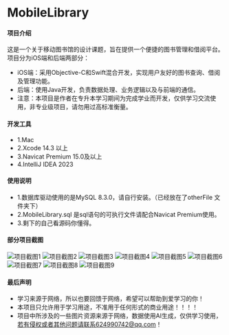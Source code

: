 # MobileLibrary

#### 项目介绍
这是一个关于移动图书馆的设计课题，旨在提供一个便捷的图书管理和借阅平台。项目分为iOS端和后端两部分：
 - iOS端：采用Objective-C和Swift混合开发，实现用户友好的图书查询、借阅及管理功能。
 - 后端：使用Java开发，负责数据处理、业务逻辑以及与前端的通信。
 - 注意：本项目是作者在专升本学习期间为完成学业而开发，仅供学习交流使用，非专业级项目，请勿用过高标准衡量。

#### 开发工具
- 1.Mac  
- 2.Xcode 14.3 以上
- 3.Navicat Premium 15.0及以上
- 4.IntelliJ IDEA 2023

#### 使用说明
- 1.数据库驱动使用的是MySQL 8.3.0，请自行安装。（已经放在了otherFile 文件夹下）
- 2.MobileLibrary.sql 是sql语句的可执行文件请配合Navicat Premium使用。
- 3.剩下的自己看源码你懂得。
#### 部分项目截图
  ![项目截图1](https://github.com/624990742/MobileLibrary/blob/main/ScreenShots/1.png)
  ![项目截图2](https://github.com/624990742/MobileLibrary/blob/main/ScreenShots/2.png)
  ![项目截图3](https://github.com/624990742/MobileLibrary/blob/main/ScreenShots/3.png)
  ![项目截图4](https://github.com/624990742/MobileLibrary/blob/main/ScreenShots/4.png)
  ![项目截图5](https://github.com/624990742/MobileLibrary/blob/main/ScreenShots/5.png)
  ![项目截图6](https://github.com/624990742/MobileLibrary/blob/main/ScreenShots/6.png)
  ![项目截图7](https://github.com/624990742/MobileLibrary/blob/main/ScreenShots/7.png)
  ![项目截图8](https://github.com/624990742/MobileLibrary/blob/main/ScreenShots/8.png)
  ![项目截图9](https://github.com/624990742/MobileLibrary/blob/main/ScreenShots/9.png)
  
#### 最后声明

- 学习来源于网络，所以也要回馈于网络，希望可以帮助到爱学习的你！
- 本项目只允许用于学习用途，不准用于任何形式的商业用途！！！！
- 项目中所涉及的一些图片资源来源于网络，数据使用AI生成，仅供学习使用，若有侵权或者其他问题请联系624990742@qq.com！




